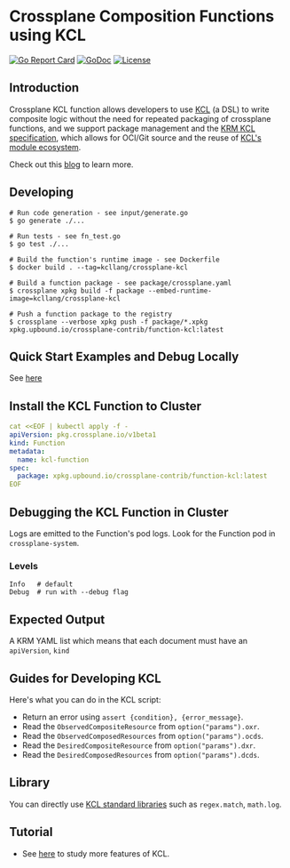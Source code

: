 # Crossplane Composition Functions using KCL

[![Go Report Card](https://goreportcard.com/badge/github.com/crossplane-contrib/function-kcl)](https://goreportcard.com/report/github.com/crossplane-contrib/function-kcl)
[![GoDoc](https://godoc.org/github.com/crossplane-contrib/function-kcl?status.svg)](https://godoc.org/github.com/crossplane-contrib/function-kcl)
[![License](https://img.shields.io/badge/License-Apache%202.0-blue.svg)](https://github.com/crossplane-contrib/function-kcl/blob/main/LICENSE)

## Introduction

Crossplane KCL function allows developers to use [KCL](https://kcl-lang.io/) (a DSL) to write composite logic without the need for repeated packaging of crossplane functions, and we support package management and the [KRM KCL specification](https://github.com/kcl-lang/krm-kcl), which allows for OCI/Git source and the reuse of [KCL's module ecosystem](https://artifacthub.io/packages/search?org=kcl&sort=relevance&page=1).

Check out this [blog](https://blog.crossplane.io/function-kcl/) to learn more.

## Developing

```shell
# Run code generation - see input/generate.go
$ go generate ./...

# Run tests - see fn_test.go
$ go test ./...

# Build the function's runtime image - see Dockerfile
$ docker build . --tag=kcllang/crossplane-kcl

# Build a function package - see package/crossplane.yaml
$ crossplane xpkg build -f package --embed-runtime-image=kcllang/crossplane-kcl

# Push a function package to the registry
$ crossplane --verbose xpkg push -f package/*.xpkg xpkg.upbound.io/crossplane-contrib/function-kcl:latest
```

## Quick Start Examples and Debug Locally

See [here](./examples/resources/basic/)

## Install the KCL Function to Cluster

```yaml
cat <<EOF | kubectl apply -f -
apiVersion: pkg.crossplane.io/v1beta1
kind: Function
metadata:
  name: kcl-function
spec:
  package: xpkg.upbound.io/crossplane-contrib/function-kcl:latest
EOF
```

## Debugging the KCL Function in Cluster

Logs are emitted to the Function's pod logs. Look for the Function pod in `crossplane-system`.

### Levels

```shell
Info   # default
Debug  # run with --debug flag
```

## Expected Output

A KRM YAML list which means that each document must have an `apiVersion`, `kind`

## Guides for Developing KCL

Here's what you can do in the KCL script:

+ Return an error using `assert {condition}, {error_message}`.
+ Read the `ObservedCompositeResource` from `option("params").oxr`.
+ Read the `ObservedComposedResources` from `option("params").ocds`.
+ Read the `DesiredCompositeResource` from `option("params").dxr`.
+ Read the `DesiredComposedResources` from `option("params").dcds`.

## Library

You can directly use [KCL standard libraries](https://kcl-lang.io/docs/reference/model/overview) such as `regex.match`, `math.log`.

## Tutorial

+ See [here](https://kcl-lang.io/docs/reference/lang/tour) to study more features of KCL.
